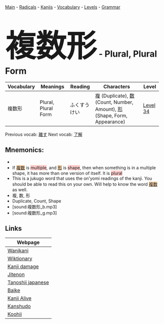 <style> bigfont {font-size: 100px}</style>
[Main](../README.md) -
[Radicals](../radicals.md) -
[Kanjis](../kanjis.md) -
[Vocabulary](../vocabulary.md) -
[Levels](../levels.md) -
[Grammar](../grammar.md)
# <bigfont> 複数形</bigfont> - Plural, Plural Form 

| Vocabulary | Meanings | Reading | Characters | Level |
| --- | --- | --- | --- | --- |
| 複数形 | Plural, Plural Form | ふくすうけい |  [複](../kanjis/複.md) (Duplicate), [数](../kanjis/数.md) (Count, Number, Amount), [形](../kanjis/形.md) (Shape, Form, Appearance) | [Level 34](../levels/wk_level34.md) |

Previous vocab: [離す](離す.md) Next vocab: [了解](了解.md) 

## Mnemonics:

* 
* If <span style="background-color:#fed8b1"> [複数](https://jisho.org/search/複数)</span> is <span style="background-color:#ffcccb"> multiple</span>, and <span style="background-color:#fed8b1"> [形](https://jisho.org/search/形)</span> is <span style="background-color:#ffcccb"> shape</span>, then when something is in a multiple shape, it has more than one version of itself. It is <span style="background-color:#ffcccb"> plural</span>
* This is a jukugo word that uses the on'yomi readings of the kanji. You should be able to read this on your own. Will help to know the word <span style="background-color:#fed8b1"> [複数](https://jisho.org/search/複数)</span> as well.
* 複, 数, 形
* Duplicate, Count, Shape
* [sound:複数形_b.mp3]
* [sound:複数形_g.mp3]


## Links 

| Webpage |
| --- |
| [Wanikani          ](https://www.wanikani.com/kanji/複数形) |
| [Wiktionary        ](https://en.wiktionary.org/wiki/複数形) |
| [Kanji damage      ](http://www.kanjidamage.com/kanji/search?utf8=✓&q=複数形) |
| [Jitenon           ](https://jitenon.com/kanji/複数形) |
| [Tanoshii japanese ](https://www.tanoshiijapanese.com/dictionary/kanji.cfm?k=複数形) |
| [Baike             ](https://baike.baidu.com/item/複数形) |
| [Kanji Alive       ](https://app.kanjialive.com/複数形) |
| [Kanshudo          ](https://www.kanshudo.com/searchmn?q=複数形) |
| [Koohii            ](https://kanji.koohii.com/study/kanji/複数形) |
